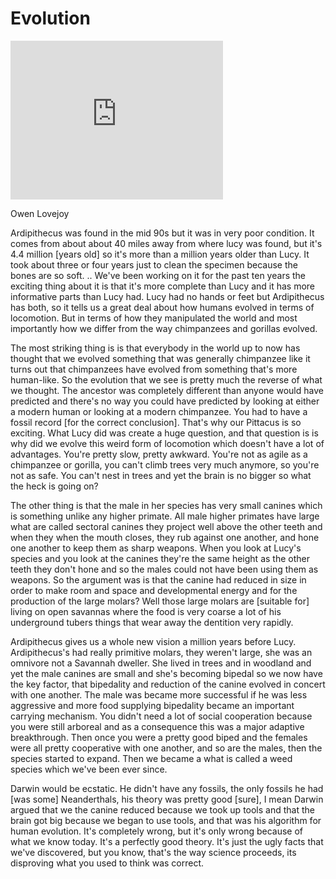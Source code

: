 # Evolution

<iframe width="340" height="254" src="https://www.youtube.com/embed/RzWNh9ZpOCw" frameborder="0" allow="accelerometer; autoplay; encrypted-media; gyroscope; picture-in-picture" allowfullscreen></iframe>

Owen Lovejoy

Ardipithecus was found in the mid 90s but it was in very poor
condition. It comes from about about 40 miles away from where lucy was
found, but it's 4.4 million [years old] so it's more than a million
years older than Lucy. It took about three or four years just to clean
the specimen because the bones are so soft. .. We've been working on
it for the past ten years the exciting thing about it is that it's
more complete than Lucy and it has more informative parts than Lucy
had. Lucy had no hands or feet but Ardipithecus has both, so it tells
us a great deal about how humans evolved in terms of locomotion. But
in terms of how they manipulated the world and most importantly how we
differ from the way chimpanzees and gorillas evolved.

The most striking thing is is that everybody in the world up to now
has thought that we evolved something that was generally chimpanzee
like it turns out that chimpanzees have evolved from something that's
more human-like. So the evolution that we see is pretty much the
reverse of what we thought. The ancestor was completely different than
anyone would have predicted and there's no way you could have
predicted by looking at either a modern human or looking at a modern
chimpanzee. You had to have a fossil record [for the correct
conclusion]. That's why our Pittacus is so exciting. What Lucy did was
create a huge question, and that question is is why did we evolve this
weird form of locomotion which doesn't have a lot of
advantages. You're pretty slow, pretty awkward. You're not as agile as
a chimpanzee or gorilla, you can't climb trees very much anymore, so
you're not as safe. You can't nest in trees and yet the brain is no
bigger so what the heck is going on?

The other thing is that the male in her species has very small canines
which is something unlike any higher primate. All male higher primates
have large what are called sectoral canines they project well above
the other teeth and when they when the mouth closes, they rub against
one another, and hone one another to keep them as sharp weapons. When
you look at Lucy's species and you look at the canines they're the
same height as the other teeth they don't hone and so the males could
not have been using them as weapons. So the argument was is that the
canine had reduced in size in order to make room and space and
developmental energy and for the production of the large molars? Well
those large molars are [suitable for] living on open savannas where the
food is very coarse a lot of his underground tubers things that wear
away the dentition very rapidly.

Ardipithecus gives us a whole new vision a million years before Lucy.
Ardipithecus's had really primitive molars, they weren't large, she
was an omnivore not a Savannah dweller. She lived in trees and in
woodland and yet the male canines are small and she's becoming bipedal
so we now have the key factor, that bipedality and reduction of the
canine evolved in concert with one another. The male was became more
successful if he was less aggressive and more food supplying
bipedality became an important carrying mechanism. You didn't need a
lot of social cooperation because you were still arboreal and as a
consequence this was a major adaptive breakthrough. Then once you were
a pretty good biped and the females were all pretty cooperative with
one another, and so are the males, then the species started to
expand. Then we became a what is called a weed species which we've
been ever since.

Darwin would be ecstatic. He didn't have any fossils, the only fossils
he had [was some] Neanderthals, his theory was pretty good [sure], I
mean Darwin argued that we the canine reduced because we took up tools
and that the brain got big because we began to use tools, and that was
his algorithm for human evolution. It's completely wrong, but it's
only wrong because of what we know today. It's a perfectly good
theory.  It's just the ugly facts that we've discovered, but you know,
that's the way science proceeds, its disproving what you used to think
was correct.

